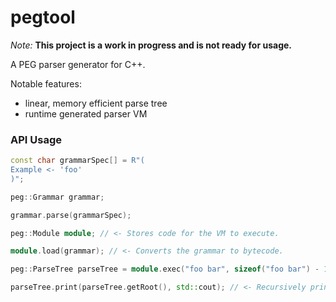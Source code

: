 pegtool
=======

*Note:* **This project is a work in progress and is not ready for usage.**

A PEG parser generator for C++.

Notable features:

 - linear, memory efficient parse tree
 - runtime generated parser VM

### API Usage

```cpp
const char grammarSpec[] = R"(
Example <- 'foo'
)";

peg::Grammar grammar;

grammar.parse(grammarSpec);

peg::Module module; // <- Stores code for the VM to execute.

module.load(grammar); // <- Converts the grammar to bytecode.

peg::ParseTree parseTree = module.exec("foo bar", sizeof("foo bar") - 1); // <- Invokes the VM.

parseTree.print(parseTree.getRoot(), std::cout); // <- Recursively prints the resulting parse tree.
```
